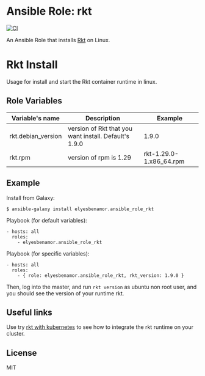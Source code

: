 
# Ansible Role: rkt

[![CI](https://github.com/geerlingguy/ansible-role-kubernetes/workflows/CI/badge.svg?event=push)](https://github.com/geerlingguy/ansible-role-kubernetes/actions?query=workflow%3ACI)

An Ansible Role that installs [Rkt](https://coreos.com/rkt/docs/latest/) on Linux.

Rkt Install
=========

Usage for install and start the Rkt container runtime in linux.

Role Variables
--------------

| Variable's name | Description | Example |
| --------------- | ----------- | ------- |
| rkt.debian_version  | version of Rkt that you want install. Default's 1.9.0  | 1.9.0  |
|rkt.rpm| version of rpm is 1.29|rkt-1.29.0-1.x86_64.rpm|

Example 
----------------

Install from Galaxy:

	$ ansible-galaxy install elyesbenamor.ansible_role_rkt

Playbook (for default variables):

    - hosts: all
      roles: 
      	- elyesbenamor.ansible_role_rkt

Playbook (for specific variables):

    - hosts: all
      roles:
      	- { role: elyesbenamor.ansible_role_rkt, rkt_version: 1.9.0 }


Then, log into the master, and run `rkt version` as ubuntu non root user, and you should see the version of your runtime rkt.

## Useful links

Use try [rkt with kubernetes](https://coreos.com/rkt/docs/latest/using-rkt-with-kubernetes.html) to see how to integrate the rkt runtime on your cluster.

License
-------

MIT

